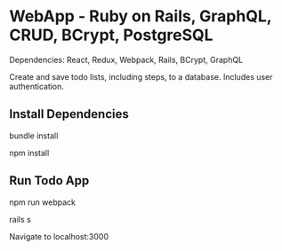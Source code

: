 # WebApp - Ruby on Rails, GraphQL, CRUD, BCrypt, PostgreSQL
Dependencies: React, Redux, Webpack, Rails, BCrypt, GraphQL

Create and save todo lists, including steps, to a database. Includes user authentication.

## Install Dependencies
bundle install

npm install

## Run Todo App
npm run webpack

rails s

Navigate to localhost:3000
